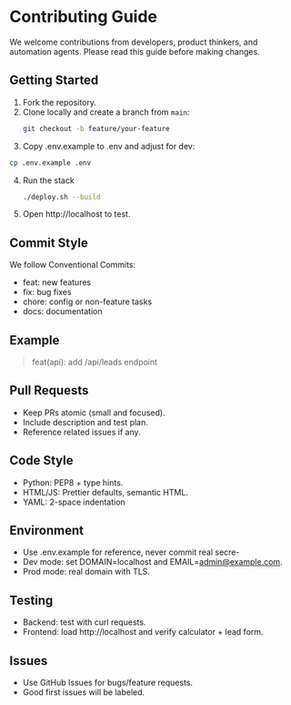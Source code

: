 # Contributing Guide

We welcome contributions from developers, product thinkers, and automation agents. Please read this guide before making changes.

## Getting Started
1. Fork the repository.
2. Clone locally and create a branch from `main`:
   ```bash
   git checkout -b feature/your-feature
   ```
3.	Copy .env.example to .env and adjust for dev:
   ```bash
   cp .env.example .env
   ```
4. Run the stack
   ```bash
   ./deploy.sh --build
   ```
5. Open http://localhost to test.

## Commit Style

We follow Conventional Commits:
- feat: new features
- fix: bug fixes
- chore: config or non-feature tasks
- docs: documentation

## Example
>feat(api): add /api/leads endpoint

## Pull Requests
- Keep PRs atomic (small and focused).
- Include description and test plan.
- Reference related issues if any.

## Code Style
- Python: PEP8 + type hints.
- HTML/JS: Prettier defaults, semantic HTML.
- YAML: 2-space indentation 

## Environment
- Use .env.example for reference, never commit real secre- 
- Dev mode: set DOMAIN=localhost and EMAIL=admin@example.com.
- Prod mode: real domain with TLS.

## Testing
- Backend: test with curl requests.
- Frontend: load http://localhost and verify calculator + lead form.

## Issues
- Use GitHub Issues for bugs/feature requests.
- Good first issues will be labeled.
